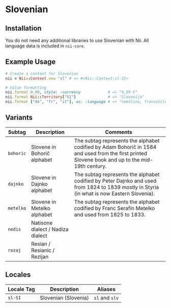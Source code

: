 <!-- This file has been generated. Source: languages/_template.md.erb -->

# Slovenian

## Installation

You do not need any additional libraries to use Slovenian with Nii.
All language data is included in `nii-core`.

## Example Usage

``` ruby
# Create a context for Slovenian
nii = Nii::Context.new "sl" # => #<Nii::Context:sl-SI>

# Value formatting
nii.format 9.99, style: :currency            # => "9,99 €"
nii.format Nii::Territory["SI"]              # => "Slovenija"
nii.format ["de", "fr", "it"], as: :language # => "nemščina, francoščina in italijanščina"
```

## Variants

<table>
  <thead>
    <tr>
      <th>Subtag</th>
      <th>Description</th>
      <th>Comments</th>
    </tr>
  </thead>
  <tbody>
    <tr>
      <td><code>bohoric</code></td>
      <td>Slovene in Bohorič alphabet</td>
      <td>The subtag represents the alphabet codified by Adam Bohorič in 1584 and used from the first printed Slovene book and up to the mid-19th century.</td>
    </tr>
    <tr>
      <td><code>dajnko</code></td>
      <td>Slovene in Dajnko alphabet</td>
      <td>The subtag represents the alphabet codified by Peter Dajnko and used from 1824 to 1839 mostly in Styria (in what is now Eastern Slovenia).</td>
    </tr>
    <tr>
      <td><code>metelko</code></td>
      <td>Slovene in Metelko alphabet</td>
      <td>The subtag represents the alphabet codified by Franc Serafin Metelko and used from 1825 to 1833.</td>
    </tr>
    <tr>
      <td><code>nedis</code></td>
      <td>Natisone dialect / Nadiza dialect</td>
      <td></td>
    </tr>
    <tr>
      <td><code>rozaj</code></td>
      <td>Resian / Resianic / Rezijan</td>
      <td></td>
    </tr>
  </tbody>
</table>

## Locales

<table>
  <thead>
    <tr>
      <th>Locale Tag</th>
      <th>Description</th>
      <th>Aliases</th>
    </tr>
  </thead>
  <tbody>
    <tr>
      <td><code>sl-SI</code></td>
      <td>Slovenian (Slovenia)</td>
      <td><code>sl</code> and <code>slv</code></td>
    </tr>
  </tbody>
</table>

